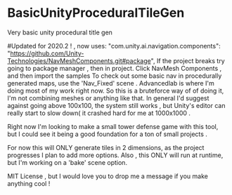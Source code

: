 # BasicUnityProceduralTileGen
Very basic unity procedural title gen 

#Updated for 2020.2 ! , now uses:
"com.unity.ai.navigation.components": "https://github.com/Unity-Technologies/NavMeshComponents.git#package",
If the project breaks try going to package manager , then in project. Click NavMesh Components , and then import the samples 
To check out some basic nav in procedurally generated maps, use the 'Nav_Fixed' scene . 
Advancedlab is where I'm doing most of my work right now. So this is a bruteforce way of of doing it, I'm not combining meshes or anything like that. In general I'd suggest against going above 100x100, the system still works , but Unity's editor can really start to slow down( it crashed hard for me at 1000x1000 . 

Right now I'm looking to make a small tower defense game with this tool, but I could see it being a good foundation for a ton of small projects . 

For now this will ONLY generate tiles in 2 dimensions, as the project progresses I plan to add more options. 
Also , this ONLY will run at runtime, but I'm working on a 'bake' scene option. 




MIT License , but I would love you to drop me a message if you make anything cool ! 

